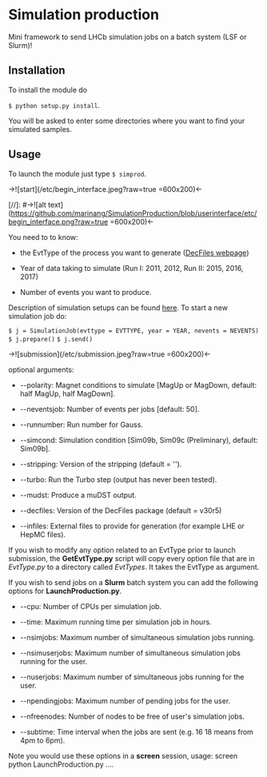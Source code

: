 # Simulation production

Mini framework to send LHCb simulation jobs on a batch system (LSF or Slurm)!

## Installation

To install the module do

`$ python setup.py install`.

You will be asked to enter some directories where you want to find your simulated samples.

## Usage

To launch the module just type `$ simprod`.

->![start](/etc/begin_interface.jpeg?raw=true =600x200)<-

[//]: #->![alt text](https://github.com/marinang/SimulationProduction/blob/userinterface/etc/begin_interface.png?raw=true =600x200)<-

You need to to know:

* the EvtType of the process you want to generate ([DecFiles webpage](http://lhcb-release-area.web.cern.ch/LHCb-release-area/DOC/decfiles/releases/dev/table_evttype.php))	

* Year of data taking to simulate (Run I: 2011, 2012, Run II: 2015, 2016, 2017)

* Number of events you want to produce.

Description of simulation setups can be found [here](https://github.com/marinang/SimulationProduction/tree/master/simjob/setup). To start a new simulation job do:

`$ j = SimulationJob(evttype = EVTTYPE, year = YEAR, nevents = NEVENTS)`
`$ j.prepare()`
`$ j.send()`

->![submission](/etc/submission.jpeg?raw=true =600x200)<-

optional arguments:

* --polarity: Magnet conditions to simulate [MagUp or MagDown, default: half MagUp, half MagDown].

* --neventsjob: Number of events per jobs [default: 50]. 

* --runnumber: Run number for Gauss.

* --simcond: Simulation condition [Sim09b, Sim09c (Preliminary), default: Sim09b].

* --stripping: Version of the stripping (default = '').

* --turbo: Run the Turbo step (output has never been tested).

* --mudst: Produce a muDST output.

* --decfiles: Version of the DecFiles package (default = v30r5)

* --infiles: External files to provide for generation (for example LHE or HepMC files).
	
If you wish to modify any option related to an EvtType prior to launch submission, the **GetEvtType.py** script will copy every option file that are in _EvtType.py_ to a directory called _EvtTypes_. It takes the EvtType as argument.

If you wish to send jobs on a **Slurm** batch system you can add the following options for **LaunchProduction.py**.

* --cpu: Number of CPUs per simulation job.

* --time: Maximum running time per simulation job in hours.

* --nsimjobs: Maximum number of simultaneous simulation jobs running.
		
* --nsimuserjobs: Maximum number of simultaneous simulation jobs running for the user.
												
* --nuserjobs: Maximum number of simultaneous jobs running for the user.
												
* --npendingjobs: Maximum number of pending jobs for the user.

* --nfreenodes: Number of nodes to be free of user's simulation jobs.
		
* --subtime: Time interval when the jobs are sent (e.g. 16 18 means from 4pm to 6pm).

Note you would use these options in a **screen** session, usage: screen python LaunchProduction.py ....
